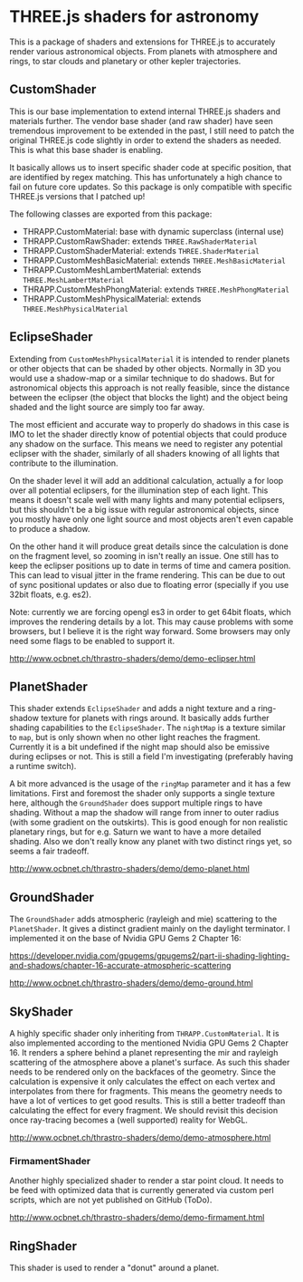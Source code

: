 # THREE.js shaders for astronomy

This is a package of shaders and extensions for THREE.js to accurately
render various astronomical objects. From planets with atmosphere and
rings, to star clouds and planetary or other kepler trajectories.

## CustomShader

This is our base implementation to extend internal THREE.js shaders
and materials further. The vendor base shader (and raw shader) have
seen tremendous improvement to be extended in the past, I still need
to patch the original THREE.js code slightly in order to extend the
shaders as needed. This is what this base shader is enabling.

It basically allows us to insert specific shader code at specific
position, that are identified by regex matching. This has unfortunately
a high chance to fail on future core updates. So this package is only
compatible with specific THREE.js versions that I patched up!

The following classes are exported from this package:

- THRAPP.CustomMaterial: base with dynamic superclass (internal use)
- THRAPP.CustomRawShader: extends `THREE.RawShaderMaterial`
- THRAPP.CustomShaderMaterial: extends `THREE.ShaderMaterial`
- THRAPP.CustomMeshBasicMaterial: extends `THREE.MeshBasicMaterial`
- THRAPP.CustomMeshLambertMaterial: extends `THREE.MeshLambertMaterial`
- THRAPP.CustomMeshPhongMaterial: extends `THREE.MeshPhongMaterial`
- THRAPP.CustomMeshPhysicalMaterial: extends `THREE.MeshPhysicalMaterial`

## EclipseShader

Extending from `CustomMeshPhysicalMaterial` it is intended to render
planets or other objects that can be shaded by other objects. Normally
in 3D you would use a shadow-map or a similar technique to do shadows.
But for astronomical objects this approach is not really feasible, since
the distance between the eclipser (the object that blocks the light) and
the object being shaded and the light source are simply too far away.

The most efficient and accurate way to properly do shadows in this case
is IMO to let the shader directly know of potential objects that could
produce any shadow on the surface. This means we need to register any
potential eclipser with the shader, similarly of all shaders knowing
of all lights that contribute to the illumination.

On the shader level it will add an additional calculation, actually
a for loop over all potential eclipsers, for the illumination step
of each light. This means it doesn't scale well with many lights and
many potential eclipsers, but this shouldn't be a big issue with
regular astronomical objects, since you mostly have only one light
source and most objects aren't even capable to produce a shadow.

On the other hand it will produce great details since the calculation
is done on the fragment level, so zooming in isn't really an issue.
One still has to keep the eclipser positions up to date in terms of
time and camera position. This can lead to visual jitter in the frame
rendering. This can be due to out of sync positional updates or also
due to floating error (specially if you use 32bit floats, e.g. es2).

Note: currently we are forcing opengl es3 in order to get 64bit floats,
which improves the rendering details by a lot. This may cause problems
with some browsers, but I believe it is the right way forward. Some
browsers may only need some flags to be enabled to support it.

http://www.ocbnet.ch/thrastro-shaders/demo/demo-eclipser.html

## PlanetShader

This shader extends `EclipseShader` and adds a night texture and a
ring-shadow texture for planets with rings around. It basically adds
further shading capabilities to the `EclipseShader`. The `nightMap`
is a texture similar to `map`, but is only shown when no other light
reaches the fragment. Currently it is a bit undefined if the night
map should also be emissive during eclipses or not. This is still a
field I'm investigating (preferably having a runtime switch).

A bit more advanced is the usage of the `ringMap` parameter and it
has a few limitations. First and foremost the shader only supports
a single texture here, although the `GroundShader` does support
multiple rings to have shading. Without a map the shadow will range
from inner to outer radius (with some gradient on the outskirts).
This is good enough for non realistic planetary rings, but for e.g.
Saturn we want to have a more detailed shading. Also we don't really
know any planet with two distinct rings yet, so seems a fair tradeoff.

http://www.ocbnet.ch/thrastro-shaders/demo/demo-planet.html

## GroundShader

The `GroundShader` adds atmospheric (rayleigh and mie) scattering to
the `PlanetShader`. It gives a distinct gradient mainly on the daylight
terminator. I implemented it on the base of Nvidia GPU Gems 2 Chapter 16:

https://developer.nvidia.com/gpugems/gpugems2/part-ii-shading-lighting-and-shadows/chapter-16-accurate-atmospheric-scattering

http://www.ocbnet.ch/thrastro-shaders/demo/demo-ground.html

## SkyShader

A highly specific shader only inheriting from `THRAPP.CustomMaterial`. It
is also implemented according to the mentioned Nvidia GPU Gems 2 Chapter 16.
It renders a sphere behind a planet representing the mir and rayleigh
scattering of the atmosphere above a planet's surface. As such this shader
needs to be rendered only on the backfaces of the geometry. Since the
calculation is expensive it only calculates the effect on each vertex and
interpolates from there for fragments. This means the geometry needs to
have a lot of vertices to get good results. This is still a better tradeoff
than calculating the effect for every fragment. We should revisit this
decision once ray-tracing becomes a (well supported) reality for WebGL.

http://www.ocbnet.ch/thrastro-shaders/demo/demo-atmosphere.html

### FirmamentShader

Another highly specialized shader to render a star point cloud. It
needs to be feed with optimized data that is currently generated via
custom perl scripts, which are not yet published on GitHub (ToDo).

http://www.ocbnet.ch/thrastro-shaders/demo/demo-firmament.html

## RingShader

This shader is used to render a "donut" around a planet.
